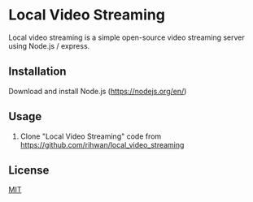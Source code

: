 # Local Video Streaming

Local video streaming is a simple open-source video streaming server using
Node.js / express.

## Installation

Download and install Node.js (https://nodejs.org/en/)

## Usage

1. Clone "Local Video Streaming" code from https://github.com/rihwan/local_video_streaming

## License
[MIT](https://github.com/rihwan/local_video_streaming/blob/master/LICENSE)